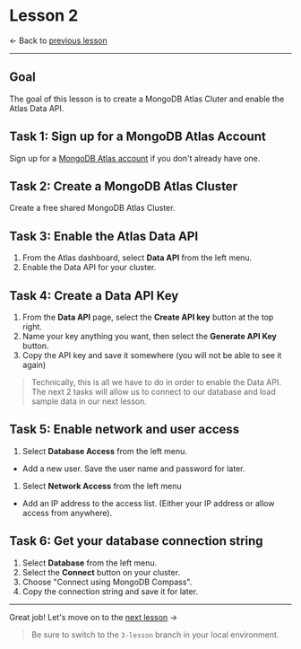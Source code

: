 # Lesson 2

<- Back to [previous lesson](https://github.com/mongodb-developer/social-app-demo/tree/1-lesson)

---

## Goal

The goal of this lesson is to create a MongoDB Atlas Cluter and enable the Atlas Data API.

## Task 1: Sign up for a MongoDB Atlas Account
 
Sign up for a [MongoDB Atlas account](https://mongodb.com/atlas/register2) if you don't already have one.

## Task 2: Create a MongoDB Atlas Cluster

Create a free shared MongoDB Atlas Cluster.

## Task 3: Enable the Atlas Data API

1. From the Atlas dashboard, select **Data API** from the left menu.
1. Enable the Data API for your cluster.

## Task 4: Create a Data API Key

1. From the **Data API** page, select the **Create API key** button at the top right.
1. Name your key anything you want, then select the **Generate API Key** button.
1. Copy the API key and save it somewhere (you will not be able to see it again)

> Technically, this is all we have to do in order to enable the Data API. The next 2 tasks will allow us to connect to our database and load sample data in our next lesson.

## Task 5: Enable network and user access

1. Select **Database Access** from the left menu.
  - Add a new user. Save the user name and password for later.
1. Select **Network Access** from the left menu
  - Add an IP address to the access list. (Either your IP address or allow access from anywhere).

## Task 6: Get your database connection string

1. Select **Database** from the left menu.
1. Select the **Connect** button on your cluster.
1. Choose "Connect using MongoDB Compass".
1. Copy the connection string and save it for later.

---

Great job! Let's move on to the [next lesson](https://github.com/mongodb-developer/social-app-demo/tree/3-lesson) ->

> Be sure to switch to the `3-lesson` branch in your local environment.
